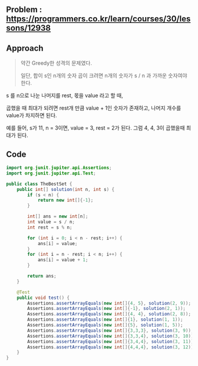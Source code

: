 ## Problem : https://programmers.co.kr/learn/courses/30/lessons/12938

## Approach

> 약간 Greedy한 성격의 문제였다.
>
> 일단, 합이 s인 n개의 숫자 곱이 크려면 n개의 숫자가 s / n 과 가까운 숫자여야 한다.

s 를 n으로 나눈 나머지를 rest, 몫을 value 라고 할 때,

곱했을 때 최대가 되려면 rest개 만큼 value + 1인 숫자가 존재하고, 나머지 개수를 value가 차지하면 된다.



예를 들어, s가 11, n = 3이면, value = 3, rest = 2가 된다. 그럼 4, 4, 3이 곱했을때 최대가 된다.

## Code

```java
import org.junit.jupiter.api.Assertions;
import org.junit.jupiter.api.Test;

public class TheBestSet {
    public int[] solution(int n, int s) {
        if (s < n) {
            return new int[]{-1};
        }

        int[] ans = new int[n];
        int value = s / n;
        int rest = s % n;

        for (int i = 0; i < n - rest; i++) {
            ans[i] = value;
        }
        for (int i = n - rest; i < n; i++) {
            ans[i] = value + 1;
        }

        return ans;
    }

    @Test
    public void test() {
        Assertions.assertArrayEquals(new int[]{4, 5}, solution(2, 9));
        Assertions.assertArrayEquals(new int[]{-1}, solution(2, 1));
        Assertions.assertArrayEquals(new int[]{4, 4}, solution(2, 8));
        Assertions.assertArrayEquals(new int[]{1}, solution(1, 1));
        Assertions.assertArrayEquals(new int[]{5}, solution(1, 5));
        Assertions.assertArrayEquals(new int[]{3,3,3}, solution(3, 9));
        Assertions.assertArrayEquals(new int[]{3,3,4}, solution(3, 10));
        Assertions.assertArrayEquals(new int[]{3,4,4}, solution(3, 11));
        Assertions.assertArrayEquals(new int[]{4,4,4}, solution(3, 12));
    }
}

```

